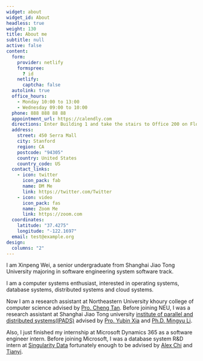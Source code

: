 ```yaml
---
widget: about
widget_id: About
headless: true
weight: 130
title: About me
subtitle: null
active: false
content:
  form:
    provider: netlify
    formspree:
      ? id
    netlify:
      captcha: false
  autolink: true
  office_hours:
    - Monday 10:00 to 13:00
    - Wednesday 09:00 to 10:00
  phone: 888 888 88 88
  appointment_url: https://calendly.com
  directions: Enter Building 1 and take the stairs to Office 200 on Floor 2
  address:
    street: 450 Serra Mall
    city: Stanford
    region: CA
    postcode: "94305"
    country: United States
    country_code: US
  contact_links:
    - icon: twitter
      icon_pack: fab
      name: DM Me
      link: https://twitter.com/Twitter
    - icon: video
      icon_pack: fas
      name: Zoom Me
      link: https://zoom.com
  coordinates:
    latitude: "37.4275"
    longitude: "-122.1697"
  email: test@example.org
design:
  columns: "2"
---
```

I﻿ am Xinpeng Wei, a senior undergraduate from Shanghai Jiao Tong University majoring in software engineering system software track.

I﻿ am a computer systems enthusiast, interested in operating systems, database systems, distributed systems and cloud systems.

N﻿ow I am a research assistant at Northeastern University khoury college of computer science advised by [Pro. Cheng Tan](https://www.khoury.northeastern.edu/people/cheng-tan/). Before joining NEU, I was a research assistant at Shanghai Jiao Tong university [institute of parallel and distributed systems(IPADS)](https://ipads.se.sjtu.edu.cn/) advised by [Pro. Yubin Xia](https://ipads.se.sjtu.edu.cn/pub/members/yubin_xia) and [Ph.D. Mingyu Li](https://maxul.github.io).

A﻿lso, I﻿ just finished my internship at Microsoft Dynamics 365 as a software engineer intern. Before joining Microsoft, I was a database system R&D intern at [Singularity Data](https://www.risingwave-labs.com/) fortunately enough to be advised by [Alex Chi](https://www.skyzh.dev) and [Tianyi](https://blog.zhuangty.com).